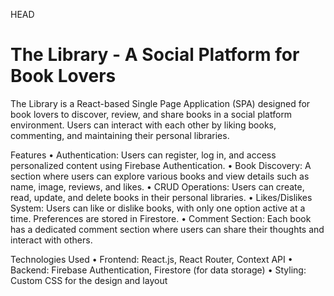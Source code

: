 HEAD
# The Library - A Social Platform for Book Lovers

The Library is a React-based Single Page Application (SPA) designed for book lovers to discover, review, and share books in a social platform environment. Users can interact with each other by liking books, commenting, and maintaining their personal libraries.

Features
	•	Authentication: Users can register, log in, and access personalized content using Firebase Authentication.
	•	Book Discovery: A section where users can explore various books and view details such as name, image, reviews, and likes.
	•	CRUD Operations: Users can create, read, update, and delete books in their personal libraries.
	•	Likes/Dislikes System: Users can like or dislike books, with only one option active at a time. Preferences are stored in Firestore.
	•	Comment Section: Each book has a dedicated comment section where users can share their thoughts and interact with others.

Technologies Used
	•	Frontend: React.js, React Router, Context API
	•	Backend: Firebase Authentication, Firestore (for data storage)
	•	Styling: Custom CSS for the design and layout